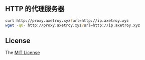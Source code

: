 ## HTTP 的代理服务器

```bash
curl http://proxy.axetroy.xyz?url=http://ip.axetroy.xyz
wget -qO- http://proxy.axetroy.xyz?url=http://ip.axetroy.xyz
```

## License

The [MIT License](https://github.com/axetroy/proxy/blob/master/LICENSE)
